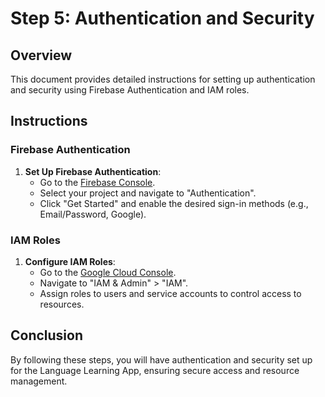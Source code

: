 # Step 5: Authentication and Security

## Overview
This document provides detailed instructions for setting up authentication and security using Firebase Authentication and IAM roles.

## Instructions

### Firebase Authentication
1. **Set Up Firebase Authentication**:
   - Go to the [Firebase Console](https://console.firebase.google.com/).
   - Select your project and navigate to "Authentication".
   - Click "Get Started" and enable the desired sign-in methods (e.g., Email/Password, Google).

### IAM Roles
1. **Configure IAM Roles**:
   - Go to the [Google Cloud Console](https://console.cloud.google.com/).
   - Navigate to "IAM & Admin" > "IAM".
   - Assign roles to users and service accounts to control access to resources.

## Conclusion
By following these steps, you will have authentication and security set up for the Language Learning App, ensuring secure access and resource management.
